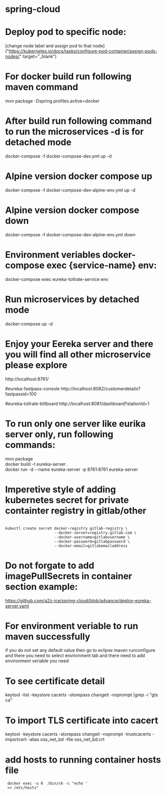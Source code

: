 # spring-cloud
# Deploy pod to specific node:
[change node label and assign pod to that node]("https://kubernetes.io/docs/tasks/configure-pod-container/assign-pods-nodes/" target="_blank")

# For docker build run following maven command
mvn package -Dspring.profiles.active=docker
# After build run following command to run the microservices -d is for detached mode
docker-compose -f docker-compose-dev.yml up -d
# Alpine version docker compose up
docker-compose -f docker-compose-dev-alpine-env.yml up -d<br>
# Alpine version docker compose down
docker-compose -f docker-compose-dev-alpine-env.yml down


# Environment veriables docker-compose exec {service-name} env:
docker-compose exec eureka-tollrate-service env

# Run microservices by detached mode
docker-compose up -d

# Enjoy your Eereka server and there you will find all other microservice please explore
http://localhost:8761/

#eureka-fastpass-console
http://localhost:8082/customerdetails?fastpassid=100

#eureka-tollrate-billboard
http://localhost:8081/dashboard?stationId=1

# To run only one server like eurika server only, run following commands:
mvn package<br>
docker build -t eureka-server .<br>
docker run -d --name eureka-server -p 8761:8761 eureka-server<br>

# Imperetive style of adding kubernetes secret for private containter registry in gitlab/other
<pre><code>
kubectl create secret docker-registry gitlab-registry \
                      --docker-server=registry.gitlab.com \
                      --docker-username=gitlabusername \
                      --docker-password=gitlabpassword \
                      --docker-email=gitlabemailaddress
</code></pre>  

# Do not forgate to add imagePullSecrets in container section example:
https://github.com/a2z-ice/spring-cloud/blob/advance/deploy-eureka-server.yaml

# For environment veriable to run maven successfully
if you do not set any default value then go to eclipse maven runconfigure and there you need to select environment tab and there need to add environment veriable you need

# To see certificate detail
keytool -list -keystore cacerts -storepass changeit -noprompt |grep -i "gts ca"
# To import TLS certificate into cacert
keytool -keystore cacerts -storepass changeit -noprompt -trustcacerts -importcert -alias oss_net_bd -file oss_net_bd.crt

# add hosts to running container hosts file
<code><pre>
docker exec -u 0 <container-name> /bin/sh -c "echo '<ip> <name> >> /etc/hosts"
</code></pre>                      
             


